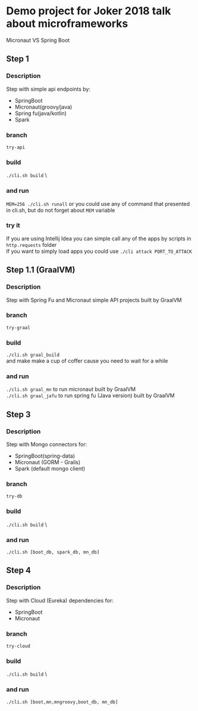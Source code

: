 # Demo project for Joker 2018 talk about microframeworks
Micronaut VS Spring Boot

## Step 1
### Description
Step with simple api endpoints by:
* SpringBoot
* Micronaut(groovy/java)
* Spring fu(java/kotlin)
* Spark
### branch
`try-api`
### build
`./cli.sh build` \
### and run
`MEM=256 ./cli.sh runall`
or you could use any of command that presented in cli.sh, but do not forget about `MEM` variable
### try it
If you are using Intellij Idea you can simple call any of the apps by scripts in `http.requests` folder \
If you want to simply load apps you could use `./cli attack PORT_TO_ATTACK`


## Step 1.1 (GraalVM)
### Description
Step with Spring Fu and Micronaut simple API projects built by GraalVM
### branch 
`try-graal`
### build
`./cli.sh graal_build` \
and make make a cup of coffer cause you need to wait for a while

### and run
`./cli.sh graal_mn` to run micronaut built by GraalVM \
`./cli.sh graal_jafu` to run spring fu (Java version) built by GraalVM


## Step 3
### Description
Step with Mongo connectors for:
* SpringBoot(spring-data)
* Micronaut (GORM - Grails)
* Spark (default mongo client)
### branch 
`try-db`
### build
`./cli.sh build` \

### and run
`./cli.sh [boot_db, spark_db, mn_db]`

## Step 4
### Description
Step with Cloud (Eureka) dependencies for:
* SpringBoot
* Micronaut
### branch 
`try-cloud`
### build
`./cli.sh build` \

### and run
`./cli.sh [boot,mn,mngroovy,boot_db, mn_db]`